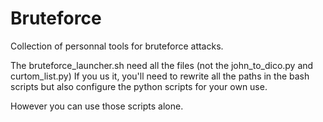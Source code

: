 # Bruteforce

Collection of personnal tools for bruteforce attacks.

The bruteforce_launcher.sh need all the files (not the john_to_dico.py and curtom_list.py)
If you us it, you'll need to rewrite all the paths in the bash scripts but also configure the python scripts for your own use.

However you can use those scripts alone.
